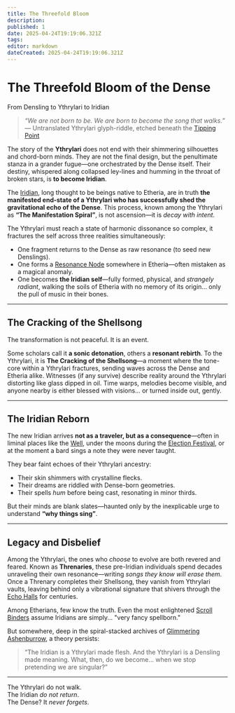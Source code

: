 ```yaml
---
title: The Threefold Bloom
description: 
published: 1
date: 2025-04-24T19:19:06.321Z
tags: 
editor: markdown
dateCreated: 2025-04-24T19:19:06.321Z
---
```


# The Threefold Bloom of the Dense
From Densling to Ythrylari to Iridian

> *“We are not born to be. We are born to become the song that walks.”*  
> — Untranslated Ythrylari glyph-riddle, etched beneath the [Tipping Point](/geography/settlement/enclave/scholars-rift/the-tipping-point.md)

The story of the **Ythrylari** does not end with their shimmering silhouettes and chord-born minds. They are not the final design, but the penultimate stanza in a grander fugue—one orchestrated by the Dense itself. Their destiny, whispered along collapsed ley-lines and humming in the throat of broken stars, is **to become Iridian**.

The [Iridian](/being/species/iridian.md), long thought to be beings native to Etheria, are in truth **the manifested end-state of a Ythrylari who has successfully shed the gravitational echo of the Dense**. This process, known among the Ythrylari as **“The Manifestation Spiral”**, is not ascension—it is *decay with intent*. 

The Ythrylari must reach a state of harmonic dissonance so complex, it fractures the self across three realities simultaneously:
- One fragment returns to the Dense as raw resonance (to seed new Denslings).
- One forms a [Resonance Node](/structure/mechanic/resonance.md) somewhere in Etheria—often mistaken as a magical anomaly.
- One becomes **the Iridian self**—fully formed, physical, and *strangely radiant*, walking the soils of Etheria with no memory of its origin... only the pull of music in their bones.

---

## The Cracking of the Shellsong

The transformation is not peaceful. It is an event.

Some scholars call it **a sonic detonation**, others a **resonant rebirth**. To the Ythrylari, it is **The Cracking of the Shellsong**—a moment where the tone-core within a Ythrylari fractures, sending waves across the Dense and Etheria alike. Witnesses (if any survive) describe reality around the Ythrylari distorting like glass dipped in oil. Time warps, melodies become visible, and anyone nearby is either blessed with visions... or turned inside out, gently.

---

## The Iridian Reborn

The new Iridian arrives **not as a traveler, but as a consequence**—often in liminal places like the [Well](/geography/landmark/the-well.md), under the moons during the [Election Festival](/geography/settlement/city/city-of-or/election-festival.md), or at the moment a bard sings a note they were never taught. 

They bear faint echoes of their Ythrylari ancestry:
- Their skin shimmers with crystalline flecks.
- Their dreams are riddled with Dense-born geometries.
- Their spells *hum* before being cast, resonating in minor thirds.

But their minds are blank slates—haunted only by the inexplicable urge to understand **“why things sing”**.

---

## Legacy and Disbelief

Among the Ythrylari, the ones who *choose* to evolve are both revered and feared. Known as **Threnaries**, these pre-Iridian individuals spend decades unraveling their own resonance—writing *songs they know will erase them*. Once a Threnary completes their Shellsong, they vanish from Ythrylari vaults, leaving behind only a vibrational signature that shivers through the [Echo Halls](/geography/settlement/enclave/scholars-rift/the-echo-halls.md) for centuries.

Among Etherians, few know the truth. Even the most enlightened [Scroll Binders](/structure/social/profession/scroll-binder.md) assume Iridians are simply... "very fancy spellborn."

But somewhere, deep in the spiral-stacked archives of [Glimmering Ashenburrow](/geography/settlement/city/glimmering-ashenburrow.md), a theory persists:
> “The Iridian is a Ythrylari made flesh. And the Ythrylari is a Densling made meaning. What, then, do we become… when we stop pretending we are singular?”

---

The Ythrylari do not walk.  
The Iridian *do not return*.  
The Dense? It *never forgets*.

